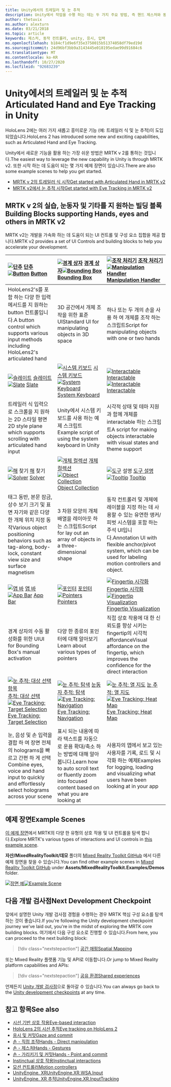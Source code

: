 ```yaml
---
title: Unity에서의 트레일러 및 눈 추적
description: Unity에서 작업을 수행 하는 데는 두 가지 주요 방법, 즉 핸드 제스처와 동작 컨트롤러가 있습니다.
author: thetuvix
ms.author: alexturn
ms.date: 03/21/2018
ms.topic: article
keywords: 제스처, 동작 컨트롤러, unity, 응시, 입력
ms.openlocfilehash: b184cf1d9e6f35e3750015b51374058df79ed19d
ms.sourcegitcommit: 24d96bf3bb9a3143445e018195edae99d91684c6
ms.translationtype: MT
ms.contentlocale: ko-KR
ms.lasthandoff: 10/27/2020
ms.locfileid: "92683239"
---
```

# <a name="articulated-hand-and-eye-tracking-in-unity"></a><span data-ttu-id="3fa43-104">Unity에서의 트레일러 및 눈 추적</span><span class="sxs-lookup"><span data-stu-id="3fa43-104">Articulated Hand and Eye Tracking in Unity</span></span>

<span data-ttu-id="3fa43-105">HoloLens 2에는 여러 가지 새롭고 흥미로운 기능 (예: 트레일러 식 및 눈 추적)이 도입 되었습니다.</span><span class="sxs-lookup"><span data-stu-id="3fa43-105">HoloLens 2 has introduced some new and exciting capabilities, such as Articulated Hand and Eye Tracking.</span></span>

<span data-ttu-id="3fa43-106">Unity에서 새로운 기능을 활용 하는 가장 쉬운 방법은 MRTK v 2를 통하는 것입니다.</span><span class="sxs-lookup"><span data-stu-id="3fa43-106">The easiest way to leverage the new capability in Unity is through MRTK v2.</span></span> <span data-ttu-id="3fa43-107">또한 시작 하는 데 도움이 되는 몇 가지 예제 장면이 있습니다.</span><span class="sxs-lookup"><span data-stu-id="3fa43-107">There are also some example scenes to help you get started.</span></span>

* [<span data-ttu-id="3fa43-108">MRTK v 2의 트레일러 식 시작</span><span class="sxs-lookup"><span data-stu-id="3fa43-108">Get started with Articulated Hand  in MRTK v2</span></span>](https://microsoft.github.io/MixedRealityToolkit-Unity/Documentation/Input/HandTracking.html)
* [<span data-ttu-id="3fa43-109">MRTK v2에서 눈 추적 시작</span><span class="sxs-lookup"><span data-stu-id="3fa43-109">Get started with Eye Tracking in MRTK v2</span></span>](https://microsoft.github.io/MixedRealityToolkit-Unity/Documentation/EyeTracking/EyeTracking_Main.html)

## <a name="building-blocks-supporting-hands-eyes-and-others-in-mrtk-v2"></a><span data-ttu-id="3fa43-110">MRTK v 2의 실습, 눈동자 및 기타를 지 원하는 빌딩 블록</span><span class="sxs-lookup"><span data-stu-id="3fa43-110">Building Blocks supporting Hands, eyes and others in MRTK v2</span></span>

<span data-ttu-id="3fa43-111">MRTK v2는 개발을 가속화 하는 데 도움이 되는 UI 컨트롤 및 구성 요소 집합을 제공 합니다.</span><span class="sxs-lookup"><span data-stu-id="3fa43-111">MRTK v2 provides a set of UI Controls and building blocks to help you accelerate your development.</span></span>

|  <span data-ttu-id="3fa43-112">[ ![ 단추](images/MRTK_Button_Main.png)](https://microsoft.github.io/MixedRealityToolkit-Unity/Documentation/README_Button.html) [단추](https://microsoft.github.io/MixedRealityToolkit-Unity/Documentation/README_Button.html)</span><span class="sxs-lookup"><span data-stu-id="3fa43-112">[![Button](images/MRTK_Button_Main.png)](https://microsoft.github.io/MixedRealityToolkit-Unity/Documentation/README_Button.html) [Button](https://microsoft.github.io/MixedRealityToolkit-Unity/Documentation/README_Button.html)</span></span> | <span data-ttu-id="3fa43-113">[ ![ 경계 상자](images/MRTK_BoundingBox_Main.png)](https://microsoft.github.io/MixedRealityToolkit-Unity/Documentation/README_BoundingBox.html) [경계 상자](https://microsoft.github.io/MixedRealityToolkit-Unity/Documentation/README_BoundingBox.html)</span><span class="sxs-lookup"><span data-stu-id="3fa43-113">[![Bounding Box](images/MRTK_BoundingBox_Main.png)](https://microsoft.github.io/MixedRealityToolkit-Unity/Documentation/README_BoundingBox.html) [Bounding Box](https://microsoft.github.io/MixedRealityToolkit-Unity/Documentation/README_BoundingBox.html)</span></span> | <span data-ttu-id="3fa43-114">[ ![ 조작 처리기](images/MRTK_Manipulation_Main.png)](https://microsoft.github.io/MixedRealityToolkit-Unity/Documentation/README_ManipulationHandler.html) [조작 처리기](https://microsoft.github.io/MixedRealityToolkit-Unity/Documentation/README_ManipulationHandler.html)</span><span class="sxs-lookup"><span data-stu-id="3fa43-114">[![Manipulation Handler](images/MRTK_Manipulation_Main.png)](https://microsoft.github.io/MixedRealityToolkit-Unity/Documentation/README_ManipulationHandler.html) [Manipulation Handler](https://microsoft.github.io/MixedRealityToolkit-Unity/Documentation/README_ManipulationHandler.html)</span></span> |
|:--- | :--- | :--- |
| <span data-ttu-id="3fa43-115">HoloLens2's를 포함 하는 다양 한 입력 메서드를 지 원하는 button 컨트롤입니다.</span><span class="sxs-lookup"><span data-stu-id="3fa43-115">A button control which supports various input methods including HoloLens2's articulated hand</span></span> | <span data-ttu-id="3fa43-116">3D 공간에서 개체 조작을 위한 표준 UI</span><span class="sxs-lookup"><span data-stu-id="3fa43-116">Standard UI for manipulating objects in 3D space</span></span> | <span data-ttu-id="3fa43-117">하나 또는 두 개의 손을 사용 하 여 개체를 조작 하는 스크립트</span><span class="sxs-lookup"><span data-stu-id="3fa43-117">Script for manipulating objects with one or two hands</span></span> |
|  <span data-ttu-id="3fa43-118">[ ![ 슬레이트](images/MRTK_Slate_Main.png)](https://microsoft.github.io/MixedRealityToolkit-Unity/Documentation/README_Slate.html) [슬레이트](https://microsoft.github.io/MixedRealityToolkit-Unity/Documentation/README_Slate.html)</span><span class="sxs-lookup"><span data-stu-id="3fa43-118">[![Slate](images/MRTK_Slate_Main.png)](https://microsoft.github.io/MixedRealityToolkit-Unity/Documentation/README_Slate.html) [Slate](https://microsoft.github.io/MixedRealityToolkit-Unity/Documentation/README_Slate.html)</span></span> | <span data-ttu-id="3fa43-119">[ ![ 시스템 키보드](images/MRTK_SystemKeyboard_Main.png)](https://microsoft.github.io/MixedRealityToolkit-Unity/Documentation/README_SystemKeyboard.html) [시스템 키보드](https://microsoft.github.io/MixedRealityToolkit-Unity/Documentation/README_SystemKeyboard.html)</span><span class="sxs-lookup"><span data-stu-id="3fa43-119">[![System Keyboard](images/MRTK_SystemKeyboard_Main.png)](https://microsoft.github.io/MixedRealityToolkit-Unity/Documentation/README_SystemKeyboard.html) [System Keyboard](https://microsoft.github.io/MixedRealityToolkit-Unity/Documentation/README_SystemKeyboard.html)</span></span> | <span data-ttu-id="3fa43-120">[ ![ Interactable](images/InteractableExamples.png)](https://microsoft.github.io/MixedRealityToolkit-Unity/Documentation/README_Interactable.html) [Interactable](https://microsoft.github.io/MixedRealityToolkit-Unity/Documentation/README_Interactable.html)</span><span class="sxs-lookup"><span data-stu-id="3fa43-120">[![Interactable](images/InteractableExamples.png)](https://microsoft.github.io/MixedRealityToolkit-Unity/Documentation/README_Interactable.html) [Interactable](https://microsoft.github.io/MixedRealityToolkit-Unity/Documentation/README_Interactable.html)</span></span> |
| <span data-ttu-id="3fa43-121">트레일러 식 입력으로 스크롤을 지 원하는 2D 스타일 평면</span><span class="sxs-lookup"><span data-stu-id="3fa43-121">2D style plane which supports scrolling with articulated hand input</span></span> | <span data-ttu-id="3fa43-122">Unity에서 시스템 키보드를 사용 하는 예제 스크립트</span><span class="sxs-lookup"><span data-stu-id="3fa43-122">Example script of using the system keyboard in Unity</span></span>  | <span data-ttu-id="3fa43-123">시각적 상태 및 테마 지원과 함께 개체를 interactable 하는 스크립트</span><span class="sxs-lookup"><span data-stu-id="3fa43-123">A script for making objects interactable with visual states and theme support</span></span> |
|  <span data-ttu-id="3fa43-124">[ ![ 해](images/MRTK_Solver_Main.png)](https://microsoft.github.io/MixedRealityToolkit-Unity/Documentation/README_Solver.html) 찾기 [해](https://microsoft.github.io/MixedRealityToolkit-Unity/Documentation/README_Solver.html) 찾기</span><span class="sxs-lookup"><span data-stu-id="3fa43-124">[![Solver](images/MRTK_Solver_Main.png)](https://microsoft.github.io/MixedRealityToolkit-Unity/Documentation/README_Solver.html) [Solver](https://microsoft.github.io/MixedRealityToolkit-Unity/Documentation/README_Solver.html)</span></span> | <span data-ttu-id="3fa43-125">[ ![ 개체 컬렉션](images/MRTK_ObjectCollection_Main.png)](https://microsoft.github.io/MixedRealityToolkit-Unity/Documentation/README_ManipulationHandler.html) [개체 컬렉션](https://microsoft.github.io/MixedRealityToolkit-Unity/Documentation/README_ManipulationHandler.html)</span><span class="sxs-lookup"><span data-stu-id="3fa43-125">[![Object Collection](images/MRTK_ObjectCollection_Main.png)](https://microsoft.github.io/MixedRealityToolkit-Unity/Documentation/README_ManipulationHandler.html) [Object Collection](https://microsoft.github.io/MixedRealityToolkit-Unity/Documentation/README_ManipulationHandler.html)</span></span> | <span data-ttu-id="3fa43-126">[ ![ 도구](images/MRTK_Tooltip_Main.png)](https://microsoft.github.io/MixedRealityToolkit-Unity/Documentation/README_Tooltip.html) 설명 [도구 설명](https://microsoft.github.io/MixedRealityToolkit-Unity/Documentation/README_Tooltip.html)</span><span class="sxs-lookup"><span data-stu-id="3fa43-126">[![Tooltip](images/MRTK_Tooltip_Main.png)](https://microsoft.github.io/MixedRealityToolkit-Unity/Documentation/README_Tooltip.html) [Tooltip](https://microsoft.github.io/MixedRealityToolkit-Unity/Documentation/README_Tooltip.html)</span></span> |
| <span data-ttu-id="3fa43-127">태그 동반, 본문 잠금, 상수 보기 크기 및 표면 자기와 같은 다양 한 개체 위치 지정 동작</span><span class="sxs-lookup"><span data-stu-id="3fa43-127">Various object positioning behaviors such as tag-along, body-lock, constant view size and surface magnetism</span></span> | <span data-ttu-id="3fa43-128">3 차원 모양의 개체 배열을 레이아웃 하는 스크립트</span><span class="sxs-lookup"><span data-stu-id="3fa43-128">Script for lay out an array of objects in a three-dimensional shape</span></span> | <span data-ttu-id="3fa43-129">동작 컨트롤러 및 개체에 레이블을 지정 하는 데 사용할 수 있는 유연한 앵커/피벗 시스템을 포함 하는 주석 UI입니다.</span><span class="sxs-lookup"><span data-stu-id="3fa43-129">Annotation UI with flexible anchor/pivot system, which can be used for labeling motion controllers and object.</span></span> |
|  <span data-ttu-id="3fa43-130">[ ![ 앱 바](images/MRTK_AppBar_Main.png)](https://microsoft.github.io/MixedRealityToolkit-Unity/Documentation/README_AppBar.html) [앱 바](https://microsoft.github.io/MixedRealityToolkit-Unity/Documentation/README_AppBar.html)</span><span class="sxs-lookup"><span data-stu-id="3fa43-130">[![App Bar](images/MRTK_AppBar_Main.png)](https://microsoft.github.io/MixedRealityToolkit-Unity/Documentation/README_AppBar.html) [App Bar](https://microsoft.github.io/MixedRealityToolkit-Unity/Documentation/README_AppBar.html)</span></span> | <span data-ttu-id="3fa43-131">[ ![ 포인터](images/MRTK_Pointer_Main.png)](https://microsoft.github.io/MixedRealityToolkit-Unity/Documentation/Input/Pointers.html) [포인터](https://microsoft.github.io/MixedRealityToolkit-Unity/Documentation/Input/Pointers.html)</span><span class="sxs-lookup"><span data-stu-id="3fa43-131">[![Pointers](images/MRTK_Pointer_Main.png)](https://microsoft.github.io/MixedRealityToolkit-Unity/Documentation/Input/Pointers.html) [Pointers](https://microsoft.github.io/MixedRealityToolkit-Unity/Documentation/Input/Pointers.html)</span></span> | <span data-ttu-id="3fa43-132">[ ![ Fingertip 시각화](images/MRTK_FingertipVisualization_Main.png)](https://microsoft.github.io/MixedRealityToolkit-Unity/Documentation/README_FingertipVisualization.html) [Fingertip 시각화](https://microsoft.github.io/MixedRealityToolkit-Unity/Documentation/README_FingertipVisualization.html)</span><span class="sxs-lookup"><span data-stu-id="3fa43-132">[![Fingertip Visualization](images/MRTK_FingertipVisualization_Main.png)](https://microsoft.github.io/MixedRealityToolkit-Unity/Documentation/README_FingertipVisualization.html) [Fingertip Visualization](https://microsoft.github.io/MixedRealityToolkit-Unity/Documentation/README_FingertipVisualization.html)</span></span> |
| <span data-ttu-id="3fa43-133">경계 상자의 수동 활성화를 위한 UI</span><span class="sxs-lookup"><span data-stu-id="3fa43-133">UI for Bounding Box's manual activation</span></span> | <span data-ttu-id="3fa43-134">다양 한 종류의 포인터에 대해 알아보기</span><span class="sxs-lookup"><span data-stu-id="3fa43-134">Learn about various types of pointers</span></span> | <span data-ttu-id="3fa43-135">직접 상호 작용에 대 한 신뢰도를 향상 시키는 fingertip의 시각적 affordance</span><span class="sxs-lookup"><span data-stu-id="3fa43-135">Visual affordance on the fingertip, which improves the confidence for the direct interaction</span></span> |
|  <span data-ttu-id="3fa43-136">[ ![ 눈 추적: 대상 선택 항목](images/mrtk_et_targetselect.png)](https://microsoft.github.io/MixedRealityToolkit-Unity/Documentation/EyeTracking/EyeTracking_TargetSelection.html) [추적: 대상 선택](https://microsoft.github.io/MixedRealityToolkit-Unity/Documentation/EyeTracking/EyeTracking_TargetSelection.html)</span><span class="sxs-lookup"><span data-stu-id="3fa43-136">[![Eye Tracking: Target Selection](images/mrtk_et_targetselect.png)](https://microsoft.github.io/MixedRealityToolkit-Unity/Documentation/EyeTracking/EyeTracking_TargetSelection.html) [Eye Tracking: Target Selection](https://microsoft.github.io/MixedRealityToolkit-Unity/Documentation/EyeTracking/EyeTracking_TargetSelection.html)</span></span> | <span data-ttu-id="3fa43-137">[ ![ 눈 추적: 탐색](images/mrtk_et_navigation.png)](https://microsoft.github.io/MixedRealityToolkit-Unity/Documentation/EyeTracking/EyeTracking_Navigation.html) [눈동자 추적: 탐색](https://microsoft.github.io/MixedRealityToolkit-Unity/Documentation/EyeTracking/EyeTracking_Navigation.html)</span><span class="sxs-lookup"><span data-stu-id="3fa43-137">[![Eye Tracking: Navigation](images/mrtk_et_navigation.png)](https://microsoft.github.io/MixedRealityToolkit-Unity/Documentation/EyeTracking/EyeTracking_Navigation.html) [Eye Tracking: Navigation](https://microsoft.github.io/MixedRealityToolkit-Unity/Documentation/EyeTracking/EyeTracking_Navigation.html)</span></span> | <span data-ttu-id="3fa43-138">[ ![ 눈 추적: 열 지도](images/mrtk_et_heatmaps.png)](https://microsoft.github.io/MixedRealityToolkit-Unity/Documentation/EyeTracking/EyeTracking_Visualization.html) [눈 추적: 열 지도](https://microsoft.github.io/MixedRealityToolkit-Unity/Documentation/EyeTracking/EyeTracking_Visualization.html)</span><span class="sxs-lookup"><span data-stu-id="3fa43-138">[![Eye Tracking: Heat Map](images/mrtk_et_heatmaps.png)](https://microsoft.github.io/MixedRealityToolkit-Unity/Documentation/EyeTracking/EyeTracking_Visualization.html) [Eye Tracking: Heat Map](https://microsoft.github.io/MixedRealityToolkit-Unity/Documentation/EyeTracking/EyeTracking_Visualization.html)</span></span> |
| <span data-ttu-id="3fa43-139">눈, 음성 및 손 입력을 결합 하 여 장면 전체의 holograms을 빠르고 간편 하 게 선택</span><span class="sxs-lookup"><span data-stu-id="3fa43-139">Combine eyes, voice and hand input to quickly and effortlessly select holograms across your scene</span></span> | <span data-ttu-id="3fa43-140">표시 되는 내용에 따라 텍스트를 자동으로 운용 확대/축소 하는 방법에 대해 알아봅니다.</span><span class="sxs-lookup"><span data-stu-id="3fa43-140">Learn how to auto scroll text or fluently zoom into focused content based on what you are looking at</span></span>| <span data-ttu-id="3fa43-141">사용자의 앱에서 보고 있는 사용자를 기록, 로드 및 시각화 하는 예제</span><span class="sxs-lookup"><span data-stu-id="3fa43-141">Examples for logging, loading and visualizing what users have been looking at in your app</span></span> |

## <a name="example-scenes"></a><span data-ttu-id="3fa43-142">예제 장면</span><span class="sxs-lookup"><span data-stu-id="3fa43-142">Example Scenes</span></span>

<span data-ttu-id="3fa43-143">[이 예제 장면](https://microsoft.github.io/MixedRealityToolkit-Unity/Documentation/README_HandInteractionExamples.html)에서 MRTK의 다양 한 유형의 상호 작용 및 UI 컨트롤을 탐색 합니다.</span><span class="sxs-lookup"><span data-stu-id="3fa43-143">Explore MRTK's various types of interactions and UI controls in [this example scene](https://microsoft.github.io/MixedRealityToolkit-Unity/Documentation/README_HandInteractionExamples.html).</span></span>

<span data-ttu-id="3fa43-144">**자산/MixedRealityToolkit/데모** 폴더의 [Mixed Reality Toolkit GitHub](https://github.com/Microsoft/MixedRealityToolkit-Unity) 에서 다른 예제 장면을 찾을 수 있습니다.</span><span class="sxs-lookup"><span data-stu-id="3fa43-144">You can find  other example scenes in [Mixed Reality Toolkit GitHub](https://github.com/Microsoft/MixedRealityToolkit-Unity) under **Assets/MixedRealityToolkit.Examples/Demos** folder.</span></span>

<span data-ttu-id="3fa43-145">[![장면 예](images/MRTK_Examples.png)](https://microsoft.github.io/MixedRealityToolkit-Unity/Documentation/README_HandInteractionExamples.html)</span><span class="sxs-lookup"><span data-stu-id="3fa43-145">[![Example Scene](images/MRTK_Examples.png)](https://microsoft.github.io/MixedRealityToolkit-Unity/Documentation/README_HandInteractionExamples.html)</span></span>

## <a name="next-development-checkpoint"></a><span data-ttu-id="3fa43-146">다음 개발 검사점</span><span class="sxs-lookup"><span data-stu-id="3fa43-146">Next Development Checkpoint</span></span>

<span data-ttu-id="3fa43-147">앞에서 설명한 Unity 개발 검사점 경험을 수행하는 경우 MRTK 핵심 구성 요소를 탐색하는 것이 좋습니다.</span><span class="sxs-lookup"><span data-stu-id="3fa43-147">If you're following the Unity development checkpoint journey we've laid out, you're in the midst of exploring the MRTK core building blocks.</span></span> <span data-ttu-id="3fa43-148">여기에서 다음 구성 요소로 진행할 수 있습니다.</span><span class="sxs-lookup"><span data-stu-id="3fa43-148">From here, you can proceed to the next building block:</span></span>

> [!div class="nextstepaction"]
> [<span data-ttu-id="3fa43-149">공간 매핑</span><span class="sxs-lookup"><span data-stu-id="3fa43-149">Spatial Mapping</span></span>](spatial-mapping-in-unity.md)

<span data-ttu-id="3fa43-150">또는 Mixed Reality 플랫폼 기능 및 API로 이동합니다.</span><span class="sxs-lookup"><span data-stu-id="3fa43-150">Or jump to Mixed Reality platform capabilities and APIs:</span></span>

> [!div class="nextstepaction"]
> [<span data-ttu-id="3fa43-151">공유 환경</span><span class="sxs-lookup"><span data-stu-id="3fa43-151">Shared experiences</span></span>](shared-experiences-in-unity.md)

<span data-ttu-id="3fa43-152">언제든지 [Unity 개발 검사점](unity-development-overview.md#2-core-building-blocks)으로 돌아갈 수 있습니다.</span><span class="sxs-lookup"><span data-stu-id="3fa43-152">You can always go back to the [Unity development checkpoints](unity-development-overview.md#2-core-building-blocks) at any time.</span></span>

## <a name="see-also"></a><span data-ttu-id="3fa43-153">참고 항목</span><span class="sxs-lookup"><span data-stu-id="3fa43-153">See also</span></span>

* [<span data-ttu-id="3fa43-154">시선 기반 상호 작용</span><span class="sxs-lookup"><span data-stu-id="3fa43-154">Eye-based interaction</span></span>](../../design/eye-gaze-interaction.md)
* [<span data-ttu-id="3fa43-155">HoloLens 2의 시선 추적</span><span class="sxs-lookup"><span data-stu-id="3fa43-155">Eye tracking on HoloLens 2</span></span>](../../design/eye-tracking.md)
* [<span data-ttu-id="3fa43-156">응시 및 커밋</span><span class="sxs-lookup"><span data-stu-id="3fa43-156">Gaze and commit</span></span>](../../design/gaze-and-commit.md)
* [<span data-ttu-id="3fa43-157">손 - 직접 조작</span><span class="sxs-lookup"><span data-stu-id="3fa43-157">Hands - Direct manipulation</span></span>](../../design/direct-manipulation.md)
* [<span data-ttu-id="3fa43-158">손 - 제스처</span><span class="sxs-lookup"><span data-stu-id="3fa43-158">Hands - Gestures</span></span>](../../design/gaze-and-commit.md#composite-gestures)
* [<span data-ttu-id="3fa43-159">손 - 가리키기 및 커밋</span><span class="sxs-lookup"><span data-stu-id="3fa43-159">Hands - Point and commit</span></span>](../../design/point-and-commit.md)
* [<span data-ttu-id="3fa43-160">Instinctual 상호 작용</span><span class="sxs-lookup"><span data-stu-id="3fa43-160">Instinctual interactions</span></span>](../../design/interaction-fundamentals.md)
* [<span data-ttu-id="3fa43-161">모션 컨트롤러</span><span class="sxs-lookup"><span data-stu-id="3fa43-161">Motion controllers</span></span>](../../design/motion-controllers.md)
* [<span data-ttu-id="3fa43-162">UnityEngine. XR</span><span class="sxs-lookup"><span data-stu-id="3fa43-162">UnityEngine.XR.WSA.Input</span></span>](https://docs.unity3d.com/ScriptReference/XR.WSA.Input.InteractionManager.html)
* [<span data-ttu-id="3fa43-163">UnityEngine. XR 추적</span><span class="sxs-lookup"><span data-stu-id="3fa43-163">UnityEngine.XR.InputTracking</span></span>](https://docs.unity3d.com/ScriptReference/XR.InputTracking.html)
